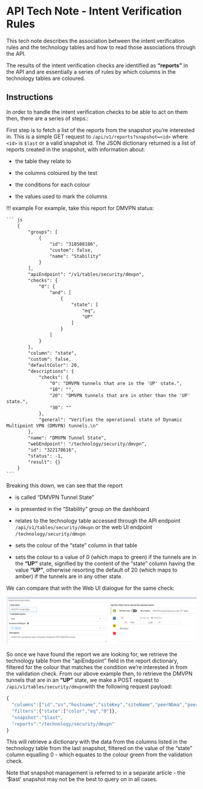 # API Tech Note - Intent Verification Rules

This tech note describes the association between the intent verification rules and the technology tables and how to read those associations through the API.

The results of the intent verification checks are identified as **“reports”** in the API and are essentially a series of rules by which columns in the technology tables are coloured.

## Instructions

In order to handle the intent verification checks to be able to act on them then, there are a series of steps.:

First step is to fetch a list of the reports from the snapshot you’re interested in. This is a simple GET request to `/api/v1/reports?snapshot=<id>` where `<id>` is `$last` or a valid snapshot id. The JSON dictionary returned is a list of reports created in the snapshot, with information about:

-   the table they relate to

-   the columns coloured by the test

-   the conditions for each colour

-   the values used to mark the columns

!!! example For example, take this report for DMVPN status:

    ``` js
        {
            "groups": [
                {
                    "id": "318508186",
                    "custom": false,
                    "name": "Stability"
                }
            ],
            "apiEndpoint": "/v1/tables/security/dmvpn",
            "checks": {
                "0": {
                    "and": [
                        {
                            "state": [
                                "eq",
                                "UP"
                            ]
                        }
                    ]
                }
            },
            "column": "state",
            "custom": false,
            "defaultColor": 20,
            "descriptions": {
                "checks": {
                    "0": "DMVPN tunnels that are in the 'UP' state.",
                    "10": "",
                    "20": "DMVPN tunnels that are in other than the 'UP' state.",
                    "30": ""
                },
                "general": "Verifies the operational state of Dynamic Multipoint VPN (DMVPN) tunnels.\n"
            },
            "name": "DMVPN Tunnel State",
            "webEndpoint": "/technology/security/dmvpn",
            "id": "322178616",
            "status": -1,
            "result": {}
        }
    ```

Breaking this down, we can see that the report

-   is called “DMVPN Tunnel State”

-   is presented in the “Stability” group on the dashboard

-   relates to the technology table accessed through the API endpoint `/api/v1/tables/security/dmvpn` or the web UI endpoint `/technology/security/dmvpn`

-   sets the colour of the “state” column in that table

-   sets the colour to a value of 0 (which maps to green) if the tunnels are in the **“UP”** state, signified by the content of the “state” column having the value **“UP”**, otherwise resorting the default of 20 (which maps to amber) if the tunnels are in any other state.

We can compare that with the Web UI dialogue for the same check:

![intent verification rule](intent_verification_rule.png)

So once we have found the report we are looking for, we retrieve the technology table from the “apiEndpoint” field in the report dictionary, filtered for the colour that matches the condition we’re interested in from the validation check. From our above example then, to retrieve the DMVPN tunnels that are in an **“UP”** state, we make a POST request to `/api/v1/tables/security/dmvpn`with the following request payload:

``` js
{
  "columns":["id","sn","hostname","siteKey","siteName","peerNbma","peerTunnel","state","time","attrb"],
  "filters":{"state":["color","eq","0"]},
  "snapshot":"$last",
  "reports":"/technology/security/dmvpn"
}
```

This will retrieve a dictionary with the data from the columns listed in the technology table from the last snapshot, filtered on the value of the “state” column equalling 0 - which equates to the colour green from the validation check.

Note that snapshot management is referred to in a separate article - the ‘$last’ snapshot may not be the best to query on in all cases.